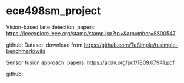# ece498sm_project
Vision-based lane detection: 
papers: 
https://ieeexplore.ieee.org/stamp/stamp.jsp?tp=&arnumber=8500547

github:
Dataset: download from https://github.com/TuSimple/tusimple-benchmark/wiki

Sensor fusion approach:
papers:
https://arxiv.org/pdf/1809.07941.pdf

github:
